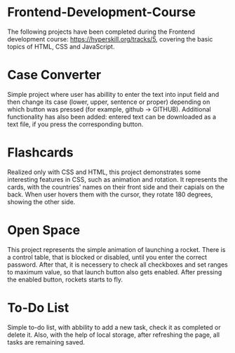 # Frontend-Development-Course
The following projects have been completed during the Frontend development course: https://hyperskill.org/tracks/5, covering the basic topics of HTML, CSS and JavaScript. 

# Case Converter
Simple project where user has abillity to enter the text into input field and then change its case (lower, upper, sentence or proper) depending on which button was pressed (for example, github -> GITHUB). Additional functionality has also been added: entered text can be downloaded as a text file, if you press the corresponding button. 

# Flashcards
Realized only with CSS and HTML, this project demonstrates some interesting features in CSS, such as animation and rotation. It represents the cards, with the countries' names on their front side and their capials on the back. When user hovers them with the cursor, they rotate 180 degrees, showing the other side. 

# Open Space
This project represents the simple animation of launching a rocket. There is a control table, that is blocked or disabled, until you enter the correct password. After that, it is necessery to check all checkboxes and set ranges to maximum value, so that launch button also gets enabled. After pressing the enabled button, rockets starts to fly.  

# To-Do List 
Simple to-do list, with abbility to add a new task, check it as completed or delete it. Also, with the help of local storage, after refreshing the page, all tasks are remaining saved. 
